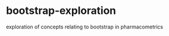 bootstrap-exploration
=====================

exploration of concepts relating to bootstrap in pharmacometrics
